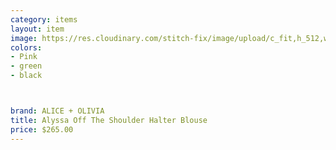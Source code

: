 ```yaml
---
category: items
layout: item
image: https://res.cloudinary.com/stitch-fix/image/upload/c_fit,h_512,w_512/v1508434020/vjw08woh6zsmc8ennuxs
colors: 
- Pink
- green
- black



brand: ALICE + OLIVIA
title: Alyssa Off The Shoulder Halter Blouse
price: $265.00
---
```





